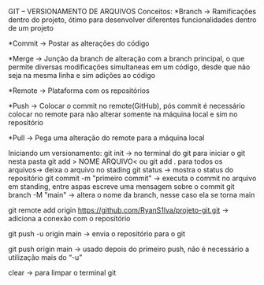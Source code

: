 GIT – VERSIONAMENTO DE ARQUIVOS
Conceitos:
*Branch → Ramificações dentro do projeto, ótimo para desenvolver diferentes funcionalidades dentro de um projeto

*Commit → Postar as alterações do código

*Merge → Junção da branch de alteração com a branch principal, o que permite diversas modificações simultaneas em um código, desde que não seja na mesma linha e sim adições ao código

*Remote → Plataforma com os repositórios

*Push → Colocar o commit no remote(GitHub), pós commit é necessário colocar no remote para não alterar somente na máquina local e sim no repositório

*Pull → Pega uma alteração do remote para a máquina local

Iniciando um versionamento:
git init → no terminal do git para iniciar o git nesta pasta
git add  > NOME ARQUIVO<  ou git add . para todos os arquivos→ deixa o arquivo no stading 
git status → mostra o status do repositório
git commit -m "primeiro commit" → executa o commit no arquivo em standing, entre aspas escreve uma mensagem sobre o commit
git branch -M "main" → altera o nome da branch, nesse caso ela se torna main

git remote add origin https://github.com/RyanS1lva/projeto-git.git → adiciona a conexão com o repositório

git push -u origin main → envia o repositório para o git 

git push origin main → usado depois do primeiro push, não é necessário a utilização mais do “-u”

clear → para limpar o terminal git
